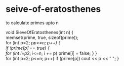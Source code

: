 # seive-of-eratosthenes
to calculate primes upto n

void SieveOfEratosthenes(int n) 
{     
    memset(prime, true, sizeof(prime));   
    for (int p=2; p*p<=n; p++) 
    {        
        if (prime[p] == true) 
        {             
            for (int i=p*2; i<=n; i += p) 
                prime[i] = false; 
        } 
    }    
    for (int p=2; p<=n; p++) 
       if (prime[p]) 
          cout << p << " "; 
} 

